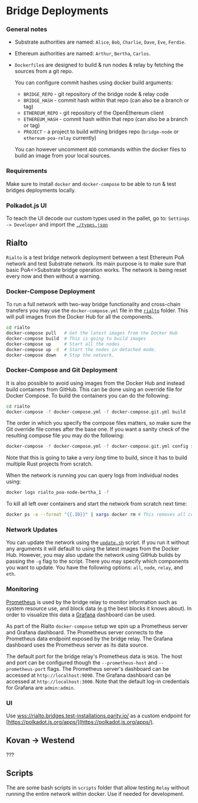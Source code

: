 # Bridge Deployments

### General notes

- Substrate authorities are named: `Alice`, `Bob`, `Charlie`, `Dave`, `Eve`, `Ferdie`.
- Ethereum authorities are named: `Arthur`, `Bertha`, `Carlos`.
- `Dockerfile`s are designed to build & run nodes & relay by fetching the sources
  from a git repo.

  You can configure commit hashes using docker build arguments:
  - `BRIDGE_REPO` - git repository of the bridge node & relay code
  - `BRIDGE_HASH` - commit hash within that repo (can also be a branch or tag)
  - `ETHEREUM_REPO` - git repository of the OpenEthereum client
  - `ETHEREUM_HASH` - commit hash within that repo (can also be a branch or tag)
  - `PROJECT` - a project to build withing bridges repo (`bridge-node` or `ethereum-poa-relay`
    currently)

  You can however uncomment `ADD` commands within the docker files to build
  an image from your local sources.

### Requirements

Make sure to install `docker` and `docker-compose` to be able to run & test
bridges deployments locally.

### Polkadot.js UI

To teach the UI decode our custom types used in the pallet, go to: `Settings -> Developer`
and import the [`./types.json`](./types.json)

## Rialto

`Rialto` is a test bridge network deployment between a test Ethereum PoA network and
test Substrate network.
Its main purpose is to make sure that basic PoA<>Substrate bridge operation works.
The network is being reset every now and then without a warning.

### Docker-Compose Deployment

To run a full network with two-way bridge functionality and cross-chain transfers you
may use the `docker-compose.yml` file in the [`rialto`](./rialto) folder. This will pull
images from the Docker Hub for all the components.

```bash
cd rialto
docker-compose pull   # Get the latest images from the Docker Hub
docker-compose build  # This is going to build images
docker-compose up     # Start all the nodes
docker-compose up -d  # Start the nodes in detached mode.
docker-compose down   # Stop the network.
```

### Docker-Compose and Git Deployment

It is also possible to avoid using images from the Docker Hub and instead build
containers from GitHub. This can be done using an override file for Docker Compose. To
build the containers you can do the following:

```bash
cd rialto
docker-compose -f docker-compose.yml -f docker-compose.git.yml build
```
The order in which you specify the compose files matters, so make sure the Git override file
comes after the base one. If you want a sanity check of the resulting compose file you may
do the following:

```bash
docker-compose -f docker-compose.yml -f docker-compose.git.yml config > docker-compose.merged.yml
```

Note that this is going to take a _very long_ time to build, since it has to build multiple
Rust projects from scratch.

When the network is running you can query logs from individual nodes using:
```bash
docker logs rialto_poa-node-bertha_1 -f
```

To kill all left over containers and start the network from scratch next time:
```bash
docker ps -a --format "{{.ID}}" | xargs docker rm # This removes all containers!
```

### Network Updates

You can update the network using the [`update.sh`](./rialto/update.sh) script. If you run it
without any arguments it will default to using the latest images from the Docker Hub. However,
you may also update the network using GitHub builds by passing the `-g` flag to the script.
There you may specify which components you want to update. You have the following options:
`all`, `node`, `relay`, and `eth`.

### Monitoring
[Prometheus](https://prometheus.io/) is used by the bridge relay to monitor information such as system
resource use, and block data (e.g the best blocks it knows about). In order to visualize this data
a [Grafana](https://grafana.com/) dashboard can be used.

As part of the Rialto `docker-compose` setup we spin up a Prometheus server and Grafana dashboard. The
Prometheus server connects to the Prometheus data endpoint exposed by the bridge relay. The Grafana
dashboard uses the Prometheus server as its data source.

The default port for the bridge relay's Prometheus data is `9616`. The host and port can be
configured though the `--prometheus-host` and `--prometheus-port` flags. The Prometheus server's
dashboard can be accessed at `http://localhost:9090`. The Grafana dashboard can be accessed at
`http://localhost:3000`. Note that the default log-in credentials for Grafana are `admin:admin`.

### UI

Use [wss://rialto.bridges.test-installations.parity.io/](https://polkadot.js.org/apps/)
as a custom endpoint for [https://polkadot.js.org/apps/](https://polkadot.js.org/apps/).

## Kovan -> Westend

???

## Scripts

The are some bash scripts in `scripts` folder that allow testing `Relay`
without running the entire network within docker. Use if needed for development.
